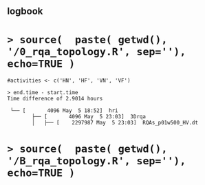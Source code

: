 logbook
---

# `> source(  paste( getwd(), '/0_rqa_topology.R', sep=''), echo=TRUE )`

	#activities <- c('HN', 'HF', 'VN', 'VF')
```
> end.time - start.time
Time difference of 2.9014 hours
```

```
 └── [       4096 May  5 18:52]  hri
        ├── [       4096 May  5 23:03]  3Drqa
        │   ├── [    2297987 May  5 23:03]  RQAs_p01w500_HV.dt
```





# `> source(  paste( getwd(), '/B_rqa_topology.R', sep=''), echo=TRUE )`



